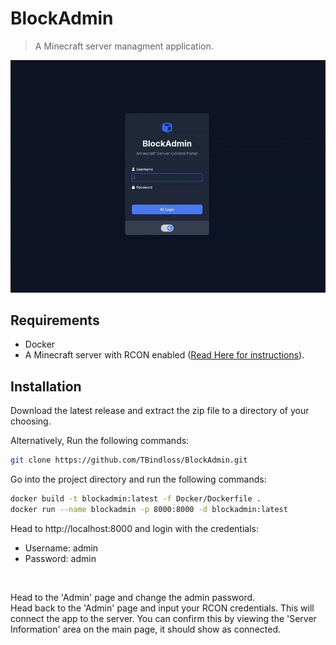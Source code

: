 # BlockAdmin
> A Minecraft server managment application.

<img src="img/interface.gif" alt="Interface">


## Requirements
-  Docker
- A Minecraft server with RCON enabled ([Read Here for instructions](https://help.akliz.net/docs/using-rcon-with-your-minecraft-server)).



## Installation
Download the latest release and extract the zip file to a directory of your choosing. 

Alternatively, Run the following commands:
``` bash
git clone https://github.com/TBindloss/BlockAdmin.git
```
Go into the project directory and run the following commands:
``` bash
docker build -t blockadmin:latest -f Docker/Dockerfile .
docker run --name blockadmin -p 8000:8000 -d blockadmin:latest
``` 

Head to http://localhost:8000 and login with the credentials:
- Username: admin
- Password: admin
<br>

Head to the 'Admin' page and change the admin password.
<br>
Head back to the 'Admin' page and input your RCON credentials. This will connect the app to the server. You can confirm this by viewing the 'Server Information' area on the main page, it should show as connected.